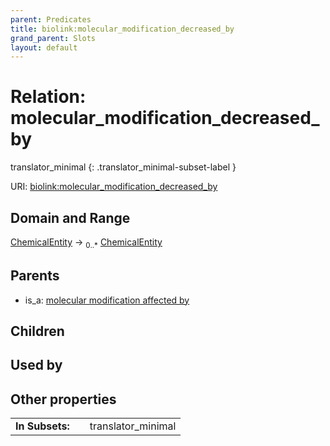 ```yaml
---
parent: Predicates
title: biolink:molecular_modification_decreased_by
grand_parent: Slots
layout: default
---
```


# Relation: molecular_modification_decreased_by

translator_minimal
{: .translator_minimal-subset-label }




URI: [biolink:molecular_modification_decreased_by](https://w3id.org/biolink/vocab/molecular_modification_decreased_by)

## Domain and Range

[ChemicalEntity](ChemicalEntity.md) ->  <sub>0..\*</sub> [ChemicalEntity](ChemicalEntity.md)

## Parents

 *  is_a: [molecular modification affected by](molecular_modification_affected_by.md)

## Children


## Used by


## Other properties

|  |  |  |
| --- | --- | --- |
| **In Subsets:** | | translator_minimal |


